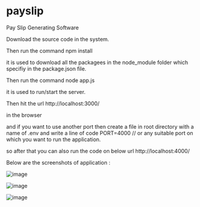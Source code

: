 # payslip
Pay Slip Generating Software

Download the source code in the system.

Then run the command 
npm install 

it is used to download all the packagees in the node_module folder which specifiy in the package.json file.

Then run the command
node app.js

it is used to run/start the server.

Then hit the url 
http://localhost:3000/

in the browser

and if you want to use another port then create a file in root directory with a name of .env
and write a line of code 
PORT=4000    // or any suitable port on which you want to run the application.

so after that you can also run the code on below url 
http://localhost:4000/


Below are the screenshots of application :

![image](https://user-images.githubusercontent.com/82275547/117804675-abe8a380-b275-11eb-9567-11d875ae0e94.png)

![image](https://user-images.githubusercontent.com/82275547/117804720-ba36bf80-b275-11eb-9375-8b92305b4033.png)

![image](https://user-images.githubusercontent.com/82275547/117804774-cf135300-b275-11eb-8187-eec82bbdca17.png)


